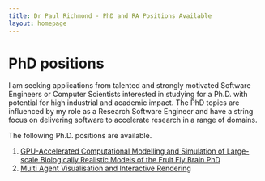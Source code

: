 ```yaml
---
title: Dr Paul Richmond - PhD and RA Positions Available
layout: homepage
---
```


# PhD positions

I am seeking applications from talented and strongly motivated Software Engineers or Computer Scientists interested in studying for a Ph.D. with potential for high industrial and academic impact. The PhD topics are influenced by my role as a Research Software Engineer and have a string focus on delivering software to accelerate research in a range of domains. 

The following Ph.D. positions are available.

1. [GPU-Accelerated Computational Modelling and Simulation of Large-scale Biologically Realistic Models of the Fruit Fly Brain PhD](./bbsrc)
2. [Multi Agent Visualisation and Interactive Rendering](./visualisation)
 


